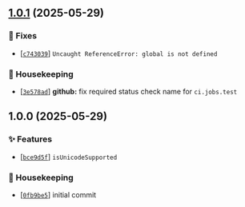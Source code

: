 ## [1.0.1](https://github.com/flex-development/is-unicode-supported/compare/1.0.0...1.0.1) (2025-05-29)

### :bug: Fixes

- [[`c743039`](https://github.com/flex-development/is-unicode-supported/commit/c743039b02ac3f7cae33651879cf63850cbd5d9a)] `Uncaught ReferenceError: global is not defined`

### :house_with_garden: Housekeeping

- [[`3e578ad`](https://github.com/flex-development/is-unicode-supported/commit/3e578adf8ffafc2c4575de288c1c438fb6d228dc)] **github:** fix required status check name for `ci.jobs.test`

## 1.0.0 (2025-05-29)

### :sparkles: Features

- [[`bce9d5f`](https://github.com/flex-development/is-unicode-supported/commit/bce9d5f3d0a7307fb6dee63fc95789b9e374e4f3)] `isUnicodeSupported`

### :house_with_garden: Housekeeping

- [[`0fb9be5`](https://github.com/flex-development/is-unicode-supported/commit/0fb9be5e4a6d266e13d0a469af119f2d7aae7e99)] initial commit



